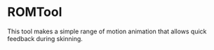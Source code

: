 # ROMTool
This tool makes a simple range of motion animation that allows quick feedback during skinning.
